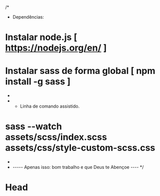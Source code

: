 /*
* Dependências:
# Instalar node.js [ https://nodejs.org/en/ ]
# Instalar sass de forma global [ npm install -g sass ]
*
* - Linha de comando assistido. 
# sass --watch assets/scss/index.scss assets/css/style-custom-scss.css
*
* ----- Apenas isso: bom trabalho e que Deus te Abençoe ----
*/

# Head




